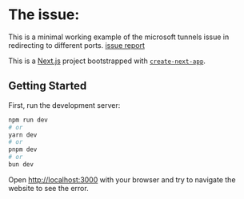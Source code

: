 # The issue: 

This is a minimal working example of the microsoft tunnels issue in redirecting to  different ports. 
[issue report](https://github.com/microsoft/vscode/issues/212696)



This is a [Next.js](https://nextjs.org/) project bootstrapped with [`create-next-app`](https://github.com/vercel/next.js/tree/canary/packages/create-next-app).

## Getting Started

First, run the development server:

```bash
npm run dev
# or
yarn dev
# or
pnpm dev
# or
bun dev
```

Open [http://localhost:3000](http://localhost:3000) with your browser and try to navigate the website to see the error.
